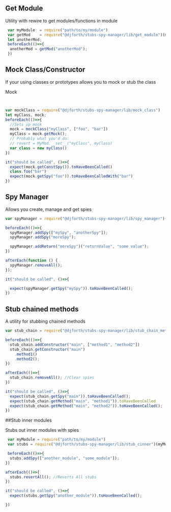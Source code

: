 ## Get Module

Utility with rewire to get modules/functions in module

```javascript
 var myModule  = require("path/to/my/module")
 var getMod    = require("@djforth/stubs-spy-manager/lib/get_module")(myModule)
 let anotherMod;
 beforeEach(()=>{
  anotherMod = getMod("anotherMod");
 })


```

## Mock Class/Constructor

If your using classes or prototypes allows you to mock or stub the class

Mock

```javascript


var mockClass = require("@djforth/stubs-spy-manager/lib/mock_class")
let myClass, mock;
beforeEach(()=>{
  //Sets up mock
  mock = mockClass("myClass", ["foo", "bar"])
  myClass = mock.getMock();
  // Probably what you'd do:
  // revert = MyMod.__set__("myClass", myClass)
  var class = new myClass()
})

it("should be called", ()=>{
  expect(mock.getConstSpy()).toHaveBeenCalled()
  class.foo("bar")
  expect(mock.getSpy("foo")).toHaveBeenCalledWith("bar")
})

```

## Spy Manager

Allows you create, manage and get spies

```javascript
var spyManager = require("@djforth/stubs-spy-manager/lib/spy_manager")();

beforeEach(()=>{
  spyManager.addSpy(["mySpy", "anotherSpy"]);
  spyManager.addSpy("moreSpy");

  spyManager.addReturn("moreSpy")("returnValue", "some value");
})

afterEach(function () {
  spyManager.removeAll();
});

it("should be called", ()=>{

  expect(spyManager.getSpy("mySpy")).toHaveBeenCalled();
})
```

## Stub chained methods

A utility for stubbing chained methods

```javascript
var stub_chain = require("@djforth/stubs-spy-manager/lib/stub_chain_methods")

beforeEach(()=>{
  stub_chain.addConstructor("main", ["method1", "method2"])
  stub_chain.getConstructor("main")
    .method1()
    .method2();
})

afterEach(()=>{
  stub_chain.removeAll(); //Clear spies
})

it("should be called", ()=>{
  expect(stub_chain.getSpy("main")).toHaveBeenCalled();
  expect(stub_chain.getMethod("main", "method1")).toHaveBeenCalled
  expect(stub_chain.getMethod("main", "method2")).toHaveBeenCalled();
})
```

##Stub inner modules

Stubs out inner modules with spies

```javascript
 var myModule = require("path/to/my/module")
 var stubs = require("@djforth/stubs-spy-manager/lib/stub_cinner")(myModule);

 beforeEach(()=>{
  stubs.addSpy(["another_module", "some_module"]);
})

afterEach(()=>{
  stubs.revertAll(); //Reverts All stubs
})

it("should be called", ()=>{
  expect(stubs.getSpy("another_module")).toHaveBeenCalled();

})

```